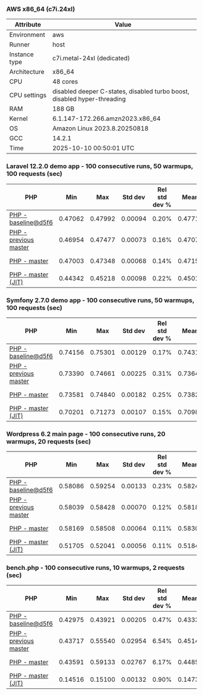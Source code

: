### AWS x86_64 (c7i.24xl)

|  Attribute    |     Value      |
|---------------|----------------|
| Environment   |aws|
| Runner        |host|
| Instance type |c7i.metal-24xl (dedicated)|
| Architecture  |x86_64
| CPU           |48 cores|
| CPU settings  |disabled deeper C-states, disabled turbo boost, disabled hyper-threading|
| RAM           |188 GB|
| Kernel        |6.1.147-172.266.amzn2023.x86_64|
| OS            |Amazon Linux 2023.8.20250818|
| GCC           |14.2.1|
| Time          |2025-10-10 00:50:01 UTC|

### Laravel 12.2.0 demo app - 100 consecutive runs, 50 warmups, 100 requests (sec)

|     PHP     |     Min     |     Max     |    Std dev   | Rel std dev % |  Mean  | Mean diff % |   Median   | Median diff % |   Skew  | P-value |  Instr count  |     Memory    |
|-------------|-------------|-------------|--------------|---------------|--------|-------------|------------|---------------|---------|---------|---------------|---------------|
|[PHP - baseline@d5f6](https://github.com/php/php-src/commit/d5f6e56610)|0.47062|0.47992|0.00094|0.20%|0.47719|0.00%|0.47720|0.00%|-3.115|0.999|180947174|43.68 MB|
|[PHP - previous master](https://github.com/php/php-src/commit/baa5319632)|0.46954|0.47477|0.00073|0.16%|0.47077|-1.35%|0.47066|-1.37%|1.809|0.000|176328684|44.32 MB|
|[PHP - master](https://github.com/php/php-src/commit/02e38fe22e)|0.47003|0.47348|0.00068|0.14%|0.47150|-1.19%|0.47143|-1.21%|0.676|0.000|176398073|44.32 MB|
|[PHP - master (JIT)](https://github.com/php/php-src/commit/02e38fe22e)|0.44342|0.45218|0.00098|0.22%|0.45018|-5.66%|0.45017|-5.66%|-3.032|0.000|147886242|53.46 MB|

### Symfony 2.7.0 demo app - 100 consecutive runs, 50 warmups, 100 requests (sec)

|     PHP     |     Min     |     Max     |    Std dev   | Rel std dev % |  Mean  | Mean diff % |   Median   | Median diff % |   Skew  | P-value |  Instr count  |     Memory    |
|-------------|-------------|-------------|--------------|---------------|--------|-------------|------------|---------------|---------|---------|---------------|---------------|
|[PHP - baseline@d5f6](https://github.com/php/php-src/commit/d5f6e56610)|0.74156|0.75301|0.00129|0.17%|0.74316|0.00%|0.74299|0.00%|4.674|0.999|291621500|40.29 MB|
|[PHP - previous master](https://github.com/php/php-src/commit/baa5319632)|0.73390|0.74661|0.00225|0.31%|0.73641|-0.91%|0.73591|-0.95%|3.153|0.000|287322170|40.55 MB|
|[PHP - master](https://github.com/php/php-src/commit/02e38fe22e)|0.73581|0.74840|0.00182|0.25%|0.73824|-0.66%|0.73785|-0.69%|3.137|0.000|287318683|40.58 MB|
|[PHP - master (JIT)](https://github.com/php/php-src/commit/02e38fe22e)|0.70201|0.71273|0.00107|0.15%|0.70986|-4.48%|0.70998|-4.44%|-3.847|0.000|267681795|47.86 MB|

### Wordpress 6.2 main page - 100 consecutive runs, 20 warmups, 20 requests (sec)

|     PHP     |     Min     |     Max     |    Std dev   | Rel std dev % |  Mean  | Mean diff % |   Median   | Median diff % |   Skew  | P-value |  Instr count  |     Memory    |
|-------------|-------------|-------------|--------------|---------------|--------|-------------|------------|---------------|---------|---------|---------------|---------------|
|[PHP - baseline@d5f6](https://github.com/php/php-src/commit/d5f6e56610)|0.58086|0.59254|0.00133|0.23%|0.58247|0.00%|0.58231|0.00%|4.723|0.999|1123345327|43.81 MB|
|[PHP - previous master](https://github.com/php/php-src/commit/baa5319632)|0.58039|0.58428|0.00070|0.12%|0.58189|-0.10%|0.58178|-0.09%|1.062|0.000|1120200498|44.15 MB|
|[PHP - master](https://github.com/php/php-src/commit/02e38fe22e)|0.58169|0.58508|0.00064|0.11%|0.58303|0.10%|0.58297|0.11%|0.733|0.000|1120208154|44.15 MB|
|[PHP - master (JIT)](https://github.com/php/php-src/commit/02e38fe22e)|0.51705|0.52041|0.00056|0.11%|0.51844|-10.99%|0.51840|-10.97%|0.510|0.000|866267651|61.57 MB|

### bench.php - 100 consecutive runs, 10 warmups, 2 requests (sec)

|     PHP     |     Min     |     Max     |    Std dev   | Rel std dev % |  Mean  | Mean diff % |   Median   | Median diff % |   Skew  | P-value |  Instr count  |     Memory    |
|-------------|-------------|-------------|--------------|---------------|--------|-------------|------------|---------------|---------|---------|---------------|---------------|
|[PHP - baseline@d5f6](https://github.com/php/php-src/commit/d5f6e56610)|0.42975|0.43921|0.00205|0.47%|0.43334|0.00%|0.43291|0.00%|0.706|0.999|2020638214|26.62 MB|
|[PHP - previous master](https://github.com/php/php-src/commit/baa5319632)|0.43717|0.55540|0.02954|6.54%|0.45145|4.18%|0.44229|2.17%|2.900|0.000|2020594988|27.05 MB|
|[PHP - master](https://github.com/php/php-src/commit/02e38fe22e)|0.43591|0.59133|0.02767|6.17%|0.44859|3.52%|0.44064|1.78%|3.437|0.000|2020595002|27.04 MB|
|[PHP - master (JIT)](https://github.com/php/php-src/commit/02e38fe22e)|0.14516|0.15100|0.00132|0.90%|0.14731|-66.01%|0.14712|-66.02%|0.714|0.000|536613052|27.82 MB|
